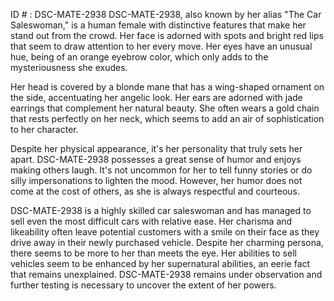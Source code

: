 ID # : DSC-MATE-2938
DSC-MATE-2938, also known by her alias "The Car Saleswoman," is a human female with distinctive features that make her stand out from the crowd. Her face is adorned with spots and bright red lips that seem to draw attention to her every move. Her eyes have an unusual hue, being of an orange eyebrow color, which only adds to the mysteriousness she exudes.

Her head is covered by a blonde mane that has a wing-shaped ornament on the side, accentuating her angelic look. Her ears are adorned with jade earrings that complement her natural beauty. She often wears a gold chain that rests perfectly on her neck, which seems to add an air of sophistication to her character.

Despite her physical appearance, it's her personality that truly sets her apart. DSC-MATE-2938 possesses a great sense of humor and enjoys making others laugh. It's not uncommon for her to tell funny stories or do silly impersonations to lighten the mood. However, her humor does not come at the cost of others, as she is always respectful and courteous.

DSC-MATE-2938 is a highly skilled car saleswoman and has managed to sell even the most difficult cars with relative ease. Her charisma and likeability often leave potential customers with a smile on their face as they drive away in their newly purchased vehicle. Despite her charming persona, there seems to be more to her than meets the eye. Her abilities to sell vehicles seem to be enhanced by her supernatural abilities, an eerie fact that remains unexplained. DSC-MATE-2938 remains under observation and further testing is necessary to uncover the extent of her powers.